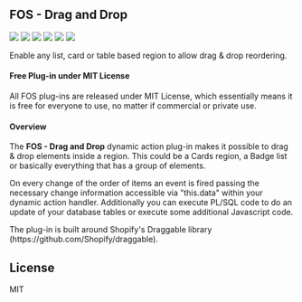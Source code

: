 ## FOS - Drag and Drop

![](https://img.shields.io/badge/Plug--in_Type-Dynamic_Action-orange.svg) ![](https://img.shields.io/badge/APEX-19.2-success.svg) ![](https://img.shields.io/badge/APEX-20.1-success.svg) ![](https://img.shields.io/badge/APEX-20.2-success.svg) ![](https://img.shields.io/badge/APEX-21.1-success.svg) ![](https://img.shields.io/badge/APEX-21.2-success.svg)

Enable any list, card or table based region to allow drag & drop reordering.
<h4>Free Plug-in under MIT License</h4>
<p>
All FOS plug-ins are released under MIT License, which essentially means it is free for everyone to use, no matter if commercial or private use.
</p>
<h4>Overview</h4>
<p>The <strong>FOS - Drag and Drop</strong> dynamic action plug-in makes it possible to drag & drop elements inside a region. This could be a Cards region, a Badge list or basically everything that has a group of elements.</p>
<p>On every change of the order of items an event is fired passing the necessary change information accessible via "this.data" within your dynamic action handler. Additionally you can execute PL/SQL code to do an update of your database tables or execute some additional Javascript code.</p>
<p>The plug-in is built around Shopify's Draggable library (https://github.com/Shopify/draggable).</p>

## License

MIT

